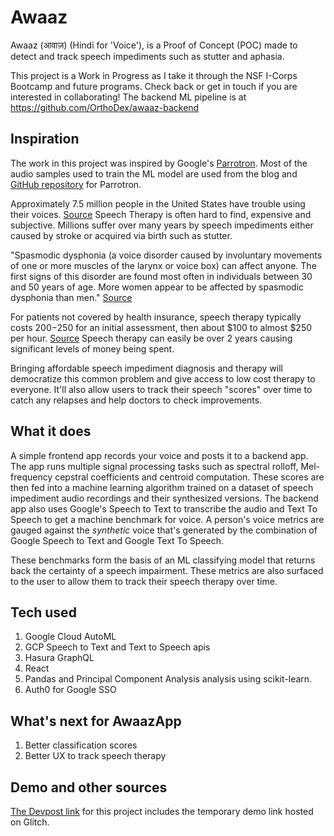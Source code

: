 # Awaaz

Awaaz (आवाज़) (Hindi for 'Voice'), is a Proof of Concept (POC) made to detect and track speech impediments such as stutter and aphasia.

This project is a Work in Progress as I take it through the NSF I-Corps Bootcamp and future programs. Check back or get in touch if you are interested in collaborating! The backend ML pipeline is at https://github.com/OrthoDex/awaaz-backend

## Inspiration

The work in this project was inspired by Google's [Parrotron](https://ai.googleblog.com/2019/07/parrotron-new-research-into-improving.html). Most of the audio samples used to train the ML model are used from the blog and [GitHub repository](https://github.com/google/tacotron/tree/master/publications/parrotron/audio/blog) for Parrotron.

Approximately 7.5 million people in the United States have trouble using their voices. [Source](https://www.nidcd.nih.gov/health/statistics/statistics-voice-speech-and-language) Speech Therapy is often hard to find, expensive and subjective. Millions suffer over many years by speech impediments either caused by stroke or acquired via birth such as stutter.

"Spasmodic dysphonia (a voice disorder caused by involuntary movements of one or more muscles of the larynx or voice box) can affect anyone. The first signs of this disorder are found most often in individuals between 30 and 50 years of age. More women appear to be affected by spasmodic dysphonia than men."  [Source](https://www.nidcd.nih.gov/health/statistics/statistics-voice-speech-and-language) 

For patients not covered by health insurance, speech therapy typically costs $200-$250 for an initial assessment, then about $100 to almost $250 per hour. [Source](https://health.costhelper.com/speech-therapist.html) Speech therapy can easily be over 2 years causing significant levels of money being spent.

Bringing affordable speech impediment diagnosis and therapy will democratize this common problem and give access to low cost therapy to everyone. It'll also allow users to track their speech "scores" over time to catch any relapses and help doctors to check improvements.

## What it does

A simple frontend app records your voice and posts it to a backend app. The app runs multiple signal processing tasks such as spectral rolloff, Mel-frequency cepstral coefficients and centroid computation. These scores are then fed into a machine learning algorithm trained on a dataset of speech impediment audio recordings and their synthesized versions. The backend app also uses Google's Speech to Text to transcribe the audio and Text To Speech to get a machine benchmark for voice. A person's voice metrics are gauged against the *synthetic* voice that's generated by the combination of Google Speech to Text and Google Text To Speech.

These benchmarks form the basis of an ML classifying model that returns back the certainty of a speech impairment. These metrics are also surfaced to the user to allow them to track their speech therapy over time.

## Tech used

1. Google Cloud AutoML
2. GCP Speech to Text and Text to Speech apis
3. Hasura GraphQL
4. React
5. Pandas and Principal Component Analysis analysis using scikit-learn.
6. Auth0 for Google SSO

## What's next for AwaazApp
1. Better classification scores
2. Better UX to track speech therapy

## Demo and other sources
[The Devpost link](https://devpost.com/software/awaazapp) for this project includes the temporary demo link hosted on Glitch.

